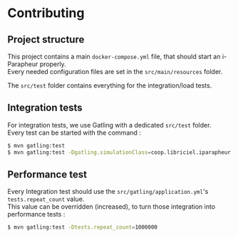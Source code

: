 Contributing
============

## Project structure

This project contains a main `docker-compose.yml` file, that should start an i-Parapheur properly.  
Every needed configuration files are set in the `src/main/resources` folder.

The `src/test` folder contains everything for the integration/load tests.  


## Integration tests

For integration tests, we use Gatling with a dedicated `src/test` folder.  
Every test can be started with the command :
```bash
$ mvn gatling:test
$ mvn gatling:test -Dgatling.simulationClass=coop.libriciel.iparapheur.auth.UsersSimulation
```

## Performance test

Every Integration test should use the `src/gatling/application.yml`'s `tests.repeat_count` value.  
This value can be overridden (increased), to turn those integration into performance tests :
```bash
$ mvn gatling:test -Dtests.repeat_count=1000000
```
